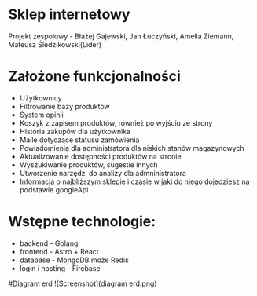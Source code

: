 # Sklep internetowy 
Projekt zespołowy - Błażej Gajewski, Jan Łuczyński, Amelia Ziemann, Mateusz Śledzikowski(Lider)


# Założone funkcjonalności

- Użytkownicy
- Filtrowanie bazy produktów
- System opinii
- Koszyk z zapisem produktów, również po wyjściu ze strony
- Historia zakupów dla użytkownika
- Maile dotyczące statusu zamówienia
- Powiadomienia dla administratora dla niskich stanów magazynowych
- Aktualizowanie dostępności produktów na stronie
- Wyszukiwanie produktów, sugestie innych
- Utworzenie narzędzi do analizy dla admninistratora
- Informacja o najbliższym sklepie i czasie w jaki do niego dojedziesz na podstawie googleApi

# Wstępne technologie:
- backend - Golang
- frontend - Astro + React
- database - MongoDB może Redis
- login i hosting - Firebase

#Diagram erd
![Screenshot](diagram erd.png)
